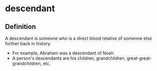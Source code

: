 # descendant

## Definition

A descendant is someone who is a direct blood relative of someone else further back in history.

* For example, Abraham was a descendant of Noah.
* A person's descendants are his children, grandchildren, great-great-grandchildren, etc.